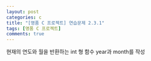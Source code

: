 ```yaml
---
layout: post
categories: c
title: "[명품 C 프로젝트] 연습문제 2.3.1"
tags: [명품 C 프로젝트]
comments: true
---
```


현재의 연도와 월을 반환하는 int 형 함수 year과 month를 작성

<script src="https://gist.github.com/junbly/e0429650168139be98d0402def2b6227.js"></script>
